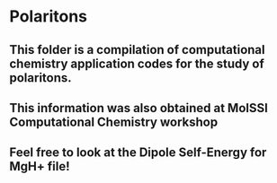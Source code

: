 # Polaritons
## This folder is a compilation of computational chemistry application codes for the study of polaritons.
## This information was also obtained at MolSSI Computational Chemistry workshop
## Feel free to look at the Dipole Self-Energy for MgH+ file!
